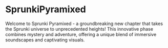 # SprunkiPyramixed
Welcome to Sprunki Pyramixed - a groundbreaking new chapter that takes the Sprunki universe to unprecedented heights! This innovative phase combines mystery and adventure, offering a unique blend of immersive soundscapes and captivating visuals.
